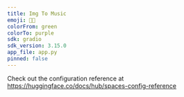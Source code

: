 ```yaml
---
title: Img To Music
emoji: 🌅🎶
colorFrom: green
colorTo: purple
sdk: gradio
sdk_version: 3.15.0
app_file: app.py
pinned: false
---
```


Check out the configuration reference at https://huggingface.co/docs/hub/spaces-config-reference

